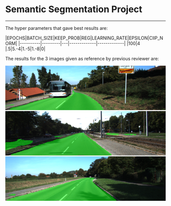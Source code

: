# Semantic Segmentation Project
---

The hyper parameters that gave best results are:

|EPOCHS|BATCH_SIZE|KEEP_PROB|REG|LEARNING_RATE|EPSILON|ClIP_NORM|
|----------|---------|---|-------------|-------------|
|100|4 |.5|5.-4|1.-5|1.-8|0|

The results for the 3 images given as reference by previous reviewer are:

![](./runs/1508899791.9367473/um_000032.png)
![](./runs/1508899791.9367473/uu_000002.png)
![](./runs/1508899791.9367473/uu_000049.png)
